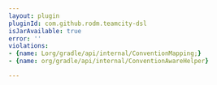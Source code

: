 ```yaml
---
layout: plugin
pluginId: com.github.rodm.teamcity-dsl
isJarAvailable: true
error: ''
violations:
- {name: Lorg/gradle/api/internal/ConventionMapping;}
- {name: org/gradle/api/internal/ConventionAwareHelper}

---
```

